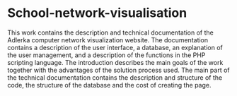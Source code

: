 # School-network-visualisation
This work contains the description and technical documentation of
the Adlerka computer network visualization website. The documentation contains a
description of the user interface, a database, an explanation of the user management,
and a description of the functions in the PHP scripting language. The introduction
describes the main goals of the work together with the advantages of the solution
process used. The main part of the technical documentation contains the description
and structure of the code, the structure of the database and the cost of creating the
page.
